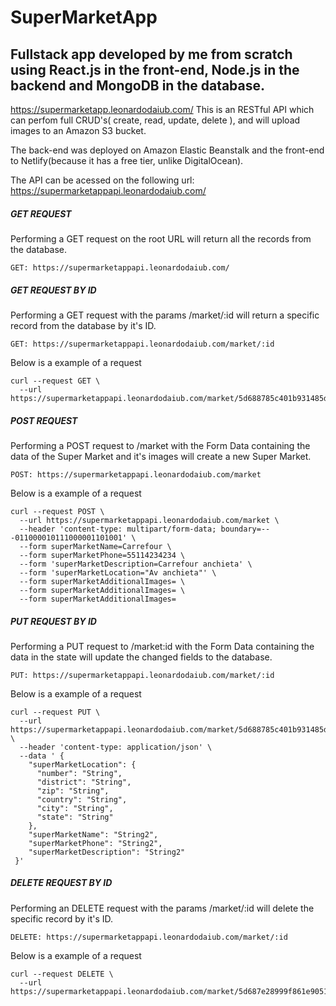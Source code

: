 # SuperMarketApp

## Fullstack app developed by me from scratch using React.js in the front-end, Node.js in the backend and MongoDB in the database.
https://supermarketapp.leonardodaiub.com/
This is an RESTful API which can perfom full CRUD's( create, read, update, delete ), and will upload images to an Amazon S3 bucket.

The back-end was deployed on Amazon Elastic Beanstalk and the front-end to Netlify(because it has a free tier, unlike DigitalOcean).

The API can be acessed on the following url: https://supermarketappapi.leonardodaiub.com/

##### GET REQUEST

Performing a GET request on the root URL will return all the records from the database.
```
GET: https://supermarketappapi.leonardodaiub.com/
```

##### GET REQUEST BY ID

Performing a GET request with the params /market/:id will return a specific record from the database by it's ID.
```
GET: https://supermarketappapi.leonardodaiub.com/market/:id
```

Below is a example of a request
```
curl --request GET \
  --url https://supermarketappapi.leonardodaiub.com/market/5d688785c401b931485dece4
```
##### POST REQUEST

Performing a POST request to /market with the Form Data containing the data of the Super Market and it's images will create a new Super Market.

```
POST: https://supermarketappapi.leonardodaiub.com/market
```

Below is a example of a request
```
curl --request POST \
  --url https://supermarketappapi.leonardodaiub.com/market \
  --header 'content-type: multipart/form-data; boundary=---011000010111000001101001' \
  --form superMarketName=Carrefour \
  --form superMarketPhone=55114234234 \
  --form 'superMarketDescription=Carrefour anchieta' \
  --form 'superMarketLocation="Av anchieta"' \
  --form superMarketAdditionalImages= \
  --form superMarketAdditionalImages= \
  --form superMarketAdditionalImages=
```
##### PUT REQUEST BY ID

Performing a PUT request to /market:id with the Form Data containing the data in the state will update the changed fields to the database.
```
PUT: https://supermarketappapi.leonardodaiub.com/market/:id
```

Below is a example of a request
```
curl --request PUT \
  --url https://supermarketappapi.leonardodaiub.com/market/5d688785c401b931485dece4 \
  --header 'content-type: application/json' \
  --data ' {
    "superMarketLocation": {
      "number": "String",
      "district": "String",
      "zip": "String",
      "country": "String",
      "city": "String",
      "state": "String"
    },
    "superMarketName": "String2",
    "superMarketPhone": "String2",
    "superMarketDescription": "String2"
 }'
```
##### DELETE REQUEST BY ID

Performing an DELETE request with the params /market/:id will delete the specific record by it's ID.
```
DELETE: https://supermarketappapi.leonardodaiub.com/market/:id
```
Below is a example of a request
```
curl --request DELETE \
  --url https://supermarketappapi.leonardodaiub.com/market/5d687e28999f861e90510923
```

